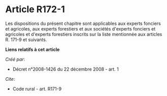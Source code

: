 # Article R172-1

Les dispositions du présent chapitre sont applicables aux experts fonciers et agricoles, aux experts forestiers et aux
sociétés d'experts fonciers et agricoles et d'experts forestiers inscrits sur la liste mentionnée aux articles R. 171-9 et
suivants.

**Liens relatifs à cet article**

_Créé par_:

  - Décret n°2008-1426 du 22 décembre 2008 - art. 1

_Cite_:

  - Code rural - art. R171-9
